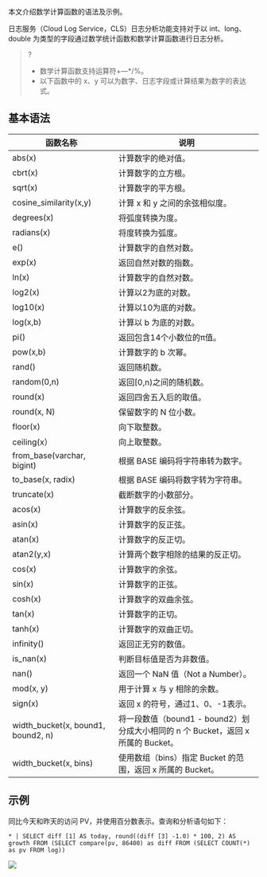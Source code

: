 本文介绍数学计算函数的语法及示例。

日志服务（Cloud Log Service，CLS）日志分析功能支持对于以 int、long、double 为类型的字段通过数学统计函数和数学计算函数进行日志分析。

>?
> - 数学计算函数支持运算符+—\*/%。
> - 以下函数中的 x、y 可以为数字、日志字段或计算结果为数字的表达式。
> 

## 基本语法

| 函数名称                   | 说明                             |
| -------------------------- | -------------------------------- |
| abs(x)                     | 计算数字的绝对值。               |
| cbrt(x)                    | 计算数字的立方根。               |
| sqrt(x)                    | 计算数字的平方根。               |
| cosine_similarity(x,y)     | 计算 x 和 y 之间的余弦相似度。       |
| degrees(x)                 | 将弧度转换为度。                 |
| radians(x)                 | 将度转换为弧度。                 |
| e()                        | 计算数字的自然对数。             |
| exp(x)                     | 返回自然对数的指数。             |
| ln(x)                      | 计算数字的自然对数。             |
| log2(x)                    | 计算以2为底的对数。              |
| log10(x)                   | 计算以10为底的对数。             |
| log(x,b)                   | 计算以 b 为底的对数。              |
| pi()                       | 返回包含14个小数位的π值。        |
| pow(x,b)                   | 计算数字的 b 次幂。                |
| rand()                     | 返回随机数。                     |
| random(0,n)                | 返回[0,n)之间的随机数。          |
| round(x)                   | 返回四舍五入后的取值。           |
| round(x, N)                | 保留数字的 N 位小数。              |
| floor(x)                   | 向下取整数。                     |
| ceiling(x）                | 向上取整数。                     |
| from_base(varchar, bigint) | 根据 BASE 编码将字符串转为数字。   |
| to_base(x, radix)          | 根据 BASE 编码将数字转为字符串。   |
| truncate(x)                | 截断数字的小数部分。             |
| acos(x)                    | 计算数字的反余弦。               |
| asin(x)                    | 计算数字的反正弦。               |
| atan(x)                    | 计算数字的反正切。               |
| atan2(y,x)                 | 计算两个数字相除的结果的反正切。 |
| cos(x)                     | 计算数字的余弦。                 |
| sin(x)                     | 计算数字的正弦。                 |
| cosh(x)                    | 计算数字的双曲余弦。             |
| tan(x)                     | 计算数字的正切。                 |
| tanh(x)                    | 计算数字的双曲正切。             |
| infinity()                 | 返回正无穷的数值。               |
| is_nan(x)                  | 判断目标值是否为非数值。         |
| nan()                |  返回一个 NaN 值（Not a Number）。        |
| mod(x, y)                | 用于计算 x 与 y 相除的余数。         |
| sign(x)                | 返回 x 的符号，通过1、0、-1表示。         |
| width_bucket(x, bound1, bound2, n)                |  将一段数值（bound1 - bound2）划分成大小相同的 n 个 Bucket，返回 x 所属的 Bucket。        |
| width_bucket(x, bins)                |  使用数组（bins）指定 Bucket 的范围，返回 x 所属的 Bucket。        |

## 示例

同比今天和昨天的访问 PV，并使用百分数表示。查询和分析语句如下：
```
* | SELECT diff [1] AS today, round((diff [3] -1.0) * 100, 2) AS growth FROM (SELECT compare(pv, 86400) as diff FROM (SELECT COUNT(*) as pv FROM log))
```
![](https://main.qcloudimg.com/raw/1842619be8d9ef38f76898ea4b495434.png)

